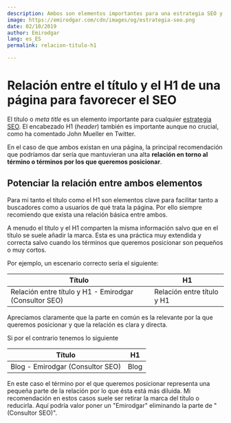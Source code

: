 ```yaml
---
description: Ambos son elementos importantes para una estrategia SEO y deben mantener una relación
image: https://emirodgar.com/cdn/images/og/estrategia-seo.png
date: 02/10/2019
author: Emirodgar
lang: es_ES
permalink: relacion-titulo-h1

--- 
```


# Relación entre el título y el H1 de una página para favorecer el SEO

El título o *meta title* es un elemento importante para cualquier [estrategia SEO](https://emirodgar.com/estrategia-seo). El encabezado H1 (*header*) también es importante aunque no crucial, como ha comentado John Mueller en Twitter.

<amp-twitter 
  width="375"
  height="472"
  layout="responsive"
  data-tweetid="1179287675653820416">
</amp-twitter>

En el caso de que ambos existan en una página, la principal recomendación que podríamos dar sería que mantuvieran una alta **relación en torno al término o términos por los que queremos posicionar**.

## Potenciar la relación entre ambos elementos

Para mí tanto el título como el H1 son elementos clave para facilitar tanto a buscadores como a usuarios de qué trata la página. Por ello siempre recomiendo que exista una relación básica entre ambos.

A menudo el título y el H1 comparten la misma información salvo que en el título se suele añadir la marca. Esta es una práctica muy extendida y correcta salvo cuando los términos que queremos posicionar son pequeños o muy cortos.

Por ejemplo, un escenario correcto sería el siguiente:

|Título| H1  |
|--|--|
| Relación entre título y H1 - Emirodgar (Consultor SEO) | Relación entre título y H1 |

Apreciamos claramente que la parte en común es la relevante por la que queremos posicionar y que la relación es clara y directa.

Si por el contrario tenemos lo siguiente

|Título| H1  |
|--|--|
| Blog - Emirodgar (Consultor SEO) | Blog |

En este caso el término por el que queremos posicionar representa una pequeña parte de la relación por lo que ésta está más diluida. Mi recomendación en estos casos suele ser retirar la marca del título o reducirla. Aquí podría valor poner un "Emirodgar" eliminando la parte de "(Consultor SEO)".


<!--stackedit_data:
eyJoaXN0b3J5IjpbLTIyODM0NjQwNiwxODAyODgwODI0XX0=
-->